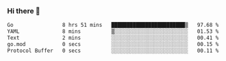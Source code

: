 ### Hi there 👋

<!--
**yeya24/yeya24** is a ✨ _special_ ✨ repository because its `README.md` (this file) appears on your GitHub profile.

Here are some ideas to get you started:

- 🔭 I’m currently working on ...
- 🌱 I’m currently learning ...
- 👯 I’m looking to collaborate on ...
- 🤔 I’m looking for help with ...
- 💬 Ask me about ...
- 📫 How to reach me: ...
- 😄 Pronouns: ...
- ⚡ Fun fact: ...
-->

<!--START_SECTION:waka-->

```txt
Go                8 hrs 51 mins   ████████████████████████▒   97.68 %
YAML              8 mins          ▒░░░░░░░░░░░░░░░░░░░░░░░░   01.53 %
Text              2 mins          ░░░░░░░░░░░░░░░░░░░░░░░░░   00.41 %
go.mod            0 secs          ░░░░░░░░░░░░░░░░░░░░░░░░░   00.15 %
Protocol Buffer   0 secs          ░░░░░░░░░░░░░░░░░░░░░░░░░   00.11 %
```

<!--END_SECTION:waka-->
